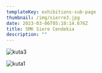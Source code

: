 ```yaml
---
templateKey: exhibitions-sub-page
thumbnail: /img/sierre3.jpg
date: 2023-03-06T05:10:14.676Z
title: SMK Siere Cendekia
description: ""
---
```

![kuta3](/img/sierre2.jpg)

![kuta1](/img/sierre1.jpg)


